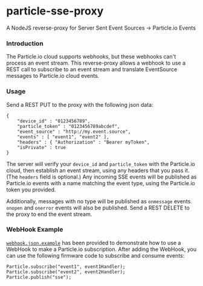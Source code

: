 # particle-sse-proxy

A NodeJS reverse-proxy for Server Sent Event Sources -> Particle.io Events

### Introduction

The Particle.io cloud supports webhooks, but these webhooks can't process an
event stream. This reverse-proxy allows a webhook to use a REST call to subscribe
to an event stream and translate EventSource messages to Particle.io cloud events.

### Usage

Send a REST PUT to the proxy with the following json data:

```
{ 
	"device_id" : "0123456789", 
	"particle_token" : "0123456789abcdef", 
	"event_source" : "http://my.event.source", 
	"events" : [ "event1", "event2" ],
	"headers" : { "Authorization" : "Bearer myToken",
	"isPrivate" : true
}
```

The server will verify your `device_id` and `particle_token` with the Particle.io cloud, then establish an event stream, using any headers that you pass it. (The `headers` field is optional.) Any incoming SSE events will be published as Particle.io events with a name matching the event type, using the Particle.io token you provided. 

Additionally, messages with no type will be published as `onmessage` events. `onopen` and `onerror` events will also be published. Send a REST DELETE to the proxy to end the event stream.

### WebHook Example

[`webhook.json.example`](./webhook.json.example) has been provided to demonstrate how to use a WebHook to make a Particle.io subscription. After adding the WebHook, you can use the following firmware code to subscribe and consume events:

```
Particle.subscribe("event1", event1Handler);
Particle.subscribe("event2", event2Handler);
Particle.publish("sse");
```

